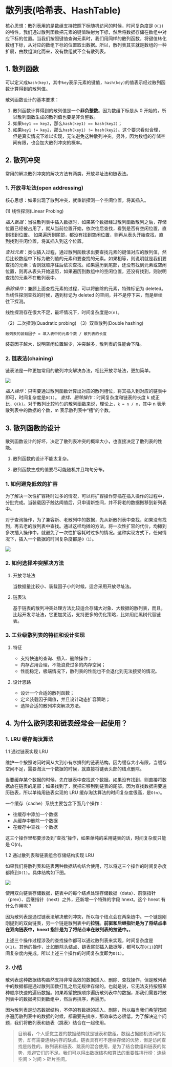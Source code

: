 # 散列表(哈希表、HashTable)

核心思想：散列表用的是数组支持按照下标随机访问的时候，时间复杂度是 `O(1)`的特性。我们通过散列函数把元素的键值映射为下标，然后将数据存储在数组中对应下标的位置。当我们按照键值查询元素时，我们用同样的散列函数，将键值转化数组下标，从对应的数组下标的位置取出数据。所以，散列表其实就是数组的一种扩展，由数组演化而来，没有数组就不会有散列表。

## 1. 散列函数

可以定义成`hash(key)`，其中`key`表示元素的键值，`hash(key)`的值表示经过散列函数计算得到的散列值。

散列函数设计的基本要求：

1. 散列函数计算得到的散列值是一个**非负整数**。因为数组下标是从 0 开始的，所以散列函数生成的散列值也要是非负整数。
2. 如果`key1 == key2`，那么`hash(key1) == hash(key2)`；
3. 如果`key1 != key2`，那么`hash(key1) != hash(key2)`。这个要求看似合理，但是真实情况下难以实现，无法避免这种散列冲突。另外，因为数组的存储空间有限，也会加大散列冲突的概率。

## 2. 散列冲突

常用的解决散列冲突的解决方法有两类，开放寻址法和链表法。

### 1. 开放寻址法(open addressing)

核心思想：如果出现了散列冲突，就重新探测一个空间位置，将其插入。

(1) 线性探测(Linear Probing)

_插入数据_：当往散列表中插入数据时，如果某个数据经过散列函数散列之后，存储位置已经被占用了，就从当前位置开始，依次往后查找，看到是否有空闲位置，直到找到位置。 如果遍历到尾部，都没有找到空闲位置，则再从表头开始查找，直到找到空闲位置，将其插入到这个位置。

_查找元素_：类似插入过程，通过散列函数求出要查找元素的键值对应的散列值，然后比较数组中下标为散列值的元素和要查找的元素。如果相等，则说明就是我们要查找的元素；否则就顺序往后依次查找。如果遍历到尾部，还没有找到元素或空闲位置，则再从表头开始遍历，如果遍历到数组中的空闲位置，还没有找到，则说明查找的元素不在散列表中。

_删除操作_：兼顾上面查找元素的过程，可以将删除的元素，特殊标记为 deleted。当线性探测查找的时候，遇到标记为 deleted 的空间，并不是停下来，而是继续往下探测。

线性探测存在很大不足，最坏情况下，时间复杂度是`O(n)`。

（2）二次探测(Quadratic probing)
（3）双重散列(Double hashing)

`散列表的装载因子 = 填入表中的元素个数 / 散列表的长度`

装载因子越大，说明空闲位置越少，冲突越多，散列表的性能会下降。

### 2. 链表法(chaining)

链表法是一种更加常用的散列冲突解决办法，相比开放寻址法，更加简单。

![](/Assets/images/散列表_链表法.jpg)

_插入操作_：只需要通过散列函数计算出对应的散列槽位，将其插入到对应的链表中即可，时间复杂度是`O(1)`。
_查找、删除操作_：时间复杂度和链表的长度 k 成正比，`O(k)`。对于散列比较均匀的散列函数来说，理论上，`k = n / m`，其中 n 表示散列表中的数据的个数，m 表示散列表中“槽”的个数。

## 3. 散列函数的设计

散列函数设计的好坏，决定了散列表冲突的概率大小，也直接决定了散列表的性能。

1. 散列函数的设计不能太复杂。

2. 散列函数生成的值要尽可能随机并且均匀分布。

### 1. 如何避免低效的扩容

为了解决一次性扩容耗时过多的情况，可以将扩容操作穿插在插入操作的过程中，分批完成。当装载因子触达阈值后，只申请新空间，并不将老的数据搬移到新列表中。

对于查询操作，为了兼容新、老散列中的数据，先从新散列表中查找，如果没有找到，再去老的散列表中查找。通过这样均摊的方法，将一次性扩容的代价，均摊到多次插入操作中，就避免了一次性扩容耗时过多的情况。这种实现方式下，任何情况下，插入一个数据的时间复杂度都是`O（1）`。

![](/Assets/images/散列表_扩容.jpg)

### 2. 如何选择冲突解决方法

1. 开放寻址法

   当数据量比较小、装载因子小的时候，适合采用开放寻址法。

2. 链表法

   基于链表的散列冲突处理方法比较适合存储大对象、大数据的散列表，而且，比起开发寻址法，它更加灵活，支持更多的优化策略，比如用红黑树代替链表。

### 3. 工业级散列表的特征和设计实现

1. 特征

   - 支持快速的查询、插入、删除操作；
   - 内存占用合理，不能浪费过多的内存空间；
   - 性能稳定，极端情况下，散列表的性能也不会退化到无法接受的情况。

2. 设计思路

   - 设计一个合适的散列函数；
   - 定义装载因子阈值，并且设计动态扩容策略；
   - 选择合适的散列冲突解决方法。

## 4. 为什么散列表和链表经常会一起使用？

### 1. LRU 缓存淘汰算法

1.1 通过链表实现 LRU

维护一个按照访问时间从大到小有序排列的链表结构。因为缓存大小有限，当缓存空间不足，需要淘汰一个数据的时候，就直接将链表头部的结点删除。

当要缓存某个数据的时候，先在链表中查找这个数据。如果没有找到，则直接将数据放在链表的尾部；如果找到了，就把它移到到链表的尾部。因为查找数据需要遍历链表，所以单纯用链表实现的 LRU 缓存淘汰算法的时间复杂度很高，是`O(n)`。

一个缓存（cache）系统主要包含下面几个操作：

- 往缓存中添加一个数据
- 从缓存中删除一个数据
- 在缓存中查找一个数据

这三个操作里都要涉及到“查找”操作，如果单纯的采用链表的话，时间复杂度只能是 O(n)。

1.2 通过散列表和链表组合存储结构实现 LRU

如果我们将散列表和链表两种数据结构结合使用，可以将这三个操作的时间复杂度都降到`O(1)`。具体结构如下图。

![](/Assets/images/散列表_缓存淘汰算法.jpg)

使用双向链表存储数据，链表中的每个结点处理存储数据（data）、前驱指针（prev）、后继指针（next）之外，还新增一个特殊的字段 hnext。这个 hnext 有什么作用呢？

因为散列表是通过链表法解决散列冲突，所以每个结点会在两条链中。一个链是刚刚提到的双向链表，另一个链是散列表中的**拉链**。**前驱和后继指针是为了将结点串在双向链表中，hnext 指针是为了将结点串在散列表的拉链中。**。

上述三个操作过程涉及的查找操作都可以通过散列表来实现，时间复杂度是`O(1)`。其他的操作，比如删除头结点、链表尾部插入数据等，都可以在`O(1)`的时间复杂度内完成。所以上述三个操作的时间复杂度即为`O(1)`。

### 2. 小结

散列表这种数据结构虽然支持非常高效的数据插入、删除、查找操作，但是散列表中的数据都是通过散列函数打乱之后无规律存储的。也就是说，它无法支持按照某种顺序快速的遍历数据。如果希望按照顺序遍历散列表中的数据，那我们需要将散列表中的数据拷贝到数组中，然后再排序，再遍历。

因为散列表是动态数据结构，不停的有数据的插入、删除，所以每当我们希望按顺序遍历散列表中的数据的时候，都需要先排序，那效率势必很低。为了解决这个问题，我们将散列表和链表（跳表）结合在一起使用。

> 目前看，个人感觉主要的数据结构就是链表和数组。数组占据随机访问的优势，却有需要连续内存的缺点。链表具有可不连续存储的优势，但是访问查找是线性的。散列表和链表、跳表的混合使用，是为了结合数组和链表的优势，规避它们的不足。我们可以得出数据结构和算法的重要性排行榜：连续空间 > 时间 > 碎片空间。

